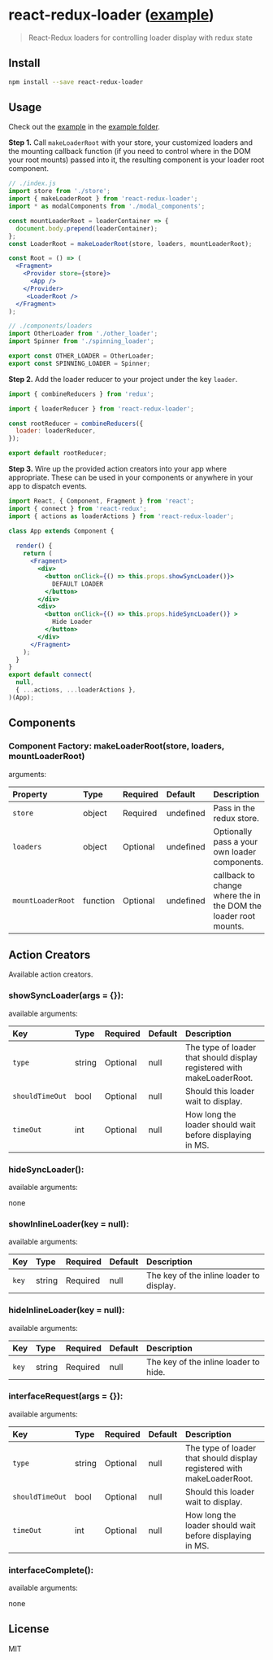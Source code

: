 # react-redux-loader ([example](https://arikwaisman.github.io/react-redux-loader/))
> React-Redux loaders for controlling loader display with redux state

 ## Install

```bash
npm install --save react-redux-loader
```


## Usage

Check out the [example](https://arikwaisman.github.io/react-redux-loader/) in the [example folder](https://github.com/arikWaisman/react-redux-loader).



**Step 1.** Call `makeLoaderRoot` with your store, your customized loaders and the mounting callback function (if you need to control where in the DOM your root mounts) passed into it, the resulting component is your loader root component.

```jsx
// ./index.js
import store from './store';
import { makeLoaderRoot } from 'react-redux-loader';
import * as modalComponents from './modal_components';

const mountLoaderRoot = loaderContainer => {
  document.body.prepend(loaderContainer);
};
const LoaderRoot = makeLoaderRoot(store, loaders, mountLoaderRoot);

const Root = () => (
  <Fragment>
    <Provider store={store}>
      <App />
    </Provider>
     <LoaderRoot />
  </Fragment>
);
```

```jsx
// ./components/loaders
import OtherLoader from './other_loader';
import Spinner from './spinning_loader';

export const OTHER_LOADER = OtherLoader;
export const SPINNING_LOADER = Spinner;
```



**Step 2.** Add the loader reducer to your project under the key `loader`.

```jsx
import { combineReducers } from 'redux';

import { loaderReducer } from 'react-redux-loader';

const rootReducer = combineReducers({
  loader: loaderReducer,
});

export default rootReducer;
```



**Step 3.** Wire up the provided action creators into your app where appropriate. These can be used in your components or anywhere in your app to dispatch events.


```jsx
import React, { Component, Fragment } from 'react';
import { connect } from 'react-redux';
import { actions as loaderActions } from 'react-redux-loader';

class App extends Component {
  
  render() {
    return (
      <Fragment>
        <div>
          <button onClick={() => this.props.showSyncLoader()}>
            DEFAULT LOADER
          </button>
        </div>
        <div>
          <button onClick={() => this.props.hideSyncLoader()} >
            Hide Loader
          </button>
        </div>
      </Fragment>
    );
  }
}
export default connect(
  null,
  { ...actions, ...loaderActions },
)(App);

```



## Components

### Component Factory: **makeLoaderRoot(store, loaders, mountLoaderRoot)**

arguments:

| Property | Type | Required | Default | Description |
|:--------------|:--------------|:--------------|:--------------|:--------------|
| `store` | object | Required | undefined | Pass in the redux store. |
| `loaders` | object | Optional | undefined | Optionally pass a your own loader components. |
| `mountLoaderRoot` | function | Optional | undefined | callback to change where the in the DOM the loader root mounts. |



## Action Creators

Available action creators.

### showSyncLoader(args = {}):

available arguments:

| Key | Type | Required | Default | Description |
|:--------------|:--------------|:--------------|:--------------|:--------------|
| `type` | string | Optional | null | The type of loader that should display registered with makeLoaderRoot. |
| `shouldTimeOut` | bool | Optional | null | Should this loader wait to display. |
| `timeOut` | int | Optional | null | How long the loader should wait before displaying in MS. |

### hideSyncLoader():

available arguments:

none

### showInlineLoader(key = null):

available arguments:

| Key | Type | Required | Default | Description |
|:--------------|:--------------|:--------------|:--------------|:--------------|
| `key` | string | Required | null | The key of the inline loader to display. |

### hideInlineLoader(key = null):

available arguments:

| Key | Type | Required | Default | Description |
|:--------------|:--------------|:--------------|:--------------|:--------------|
| `key` | string | Required | null | The key of the inline loader to hide. |

### interfaceRequest(args = {}):

available arguments:

| Key | Type | Required | Default | Description |
|:--------------|:--------------|:--------------|:--------------|:--------------|
| `type` | string | Optional | null | The type of loader that should display registered with makeLoaderRoot. |
| `shouldTimeOut` | bool | Optional | null | Should this loader wait to display. |
| `timeOut` | int | Optional | null | How long the loader should wait before displaying in MS. |

### interfaceComplete():

available arguments:

none

## License

MIT
